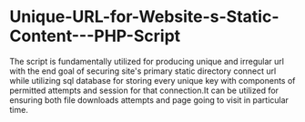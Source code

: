 # Unique-URL-for-Website-s-Static-Content---PHP-Script
The script is fundamentally utilized for producing unique and irregular url with the end goal of securing site's primary static directory connect url while utilizing sql database for storing every unique key with components of permitted attempts and session for that connection.It can be utilized for ensuring both file downloads attempts and page going to visit in particular time.
